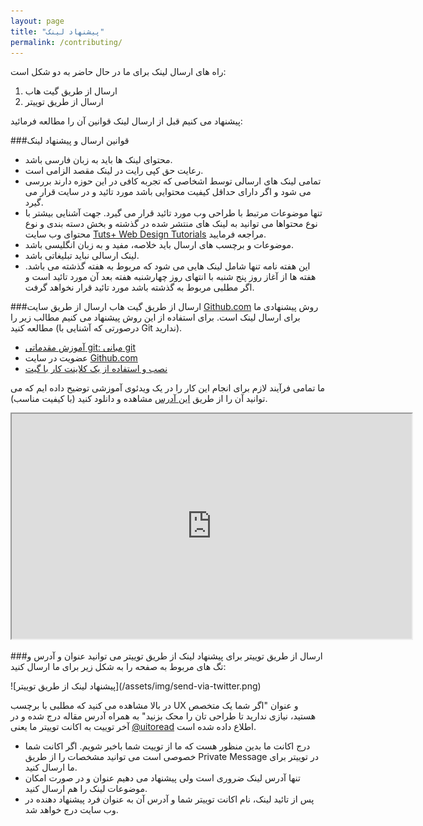 ```yaml
---
layout: page
title: "پیشنهاد لینک"
permalink: /contributing/
---
```

راه های ارسال لینک برای ما در حال حاضر به دو شکل است:

1. ارسال از طریق گیت هاب
2. ارسال از طریق توییتر

پیشنهاد می کنیم قبل از ارسال لینک قوانین آن را مطالعه فرمائید:

###قوانین ارسال و پیشنهاد لینک

- محتوای لینک ها باید به زبان فارسی باشد.
- رعایت حق کپی رایت در لینک مقصد الزامی است.
- تمامی لینک های ارسالی توسط اشخاصی که تجربه کافی در این حوزه دارند بررسی می شود و اگر دارای حداقل کیفیت محتوایی باشد مورد تائید و در سایت قرار می گیرد.
- تنها موضوعات مرتبط با طراحی وب مورد تائید قرار می گیرد. جهت آشنایی بیشتر با نوع محتواها می توانید به لینک های منتشر شده در گذشته و بخش دسته بندی و نوع محتوای وب سایت [Tuts+ Web Design Tutorials](http://webdesign.tutsplus.com/) مراجعه فرمایید.
- موضوعات و برچسب های ارسال باید خلاصه، مفید و به زبان انگلیسی باشد.
- لینک ارسالی نباید تبلیغاتی باشد.
- این هفته نامه تنها شامل لینک هایی می شود که مربوط به هفته گذشته می باشد. هفته ها از آغاز روز پنج شنبه با انتهای روز چهارشنبه هفته بعد آن مورد تائید است و اگر مطلبی مربوط به گذشته باشد مورد تائید قرار نخواهد گرفت.

###ارسال از طریق گیت هاب
ارسال از طریق سایت [Github.com](http://github.com/) روش پیشنهادی ما برای ارسال لینک است. برای استفاده از این روش پیشنهاد می کنیم مطالب زیر را مطالعه کنید (درصورتی که آشنایی با Git ندارید).

- [آموزش مقدماتی git: مبانی git](http://kava.ir/tutorials/git/%D8%A2%D9%85%D9%88%D8%B2%D8%B4-%D9%85%D9%82%D8%AF%D9%85%D8%A7%D8%AA%DB%8C-git-%D9%85%D8%A8%D8%A7%D9%86%DB%8C-git/)
- عضویت در سایت [Github.com](http://github.com/)
- [نصب و استفاده از یک کلاینت کار با گیت](http://navid.kashani.ir/405/git-gui-clients/)

ما تمامی فرآیند لازم برای انجام این کار را در یک ویدئوی آموزشی توضیح داده ایم که می توانید آن را از طریق [این آدرس](http://toread.ir/add-link-github.mp4) مشاهده و دانلود کنید (با کیفیت مناسب).

<iframe src="http://www.aparat.com/video/video/embed/videohash/fU6Wy/vt/frame" allowFullScreen="true" webkitallowfullscreen="true" mozallowfullscreen="true" height="360" width="640" ></iframe>

###ارسال از طریق توییتر
برای پیشنهاد لینک از طریق توییتر می توانید عنوان و آدرس و تگ های مربوط به صفحه را به شکل زیر برای ما ارسال کنید:

<p class='text-center' markdown='1'>
![پیشنهاد لینک از طریق توییتر](/assets/img/send-via-twitter.png)
</p>

در بالا مشاهده می کنید که مطلبی با برچسب UX و عنوان "اگر شما یک متخصص هستید، نیازی ندارید تا طراحی تان را محک بزنید" به همراه آدرس مقاله درج شده و در آخر توییت به اکانت توییتر ما یعنی [@uitoread](https://twitter.com/uitoread) اطلاع داده شده است.

* درج اکانت ما بدین منظور هست که ما از توییت شما باخبر شویم. اگر اکانت شما خصوصی است می توانید مشخصات را از طریق Private Message در توییتر برای ما ارسال کنید.
* تنها آدرس لینک ضروری است ولی پیشنهاد می دهیم عنوان و در صورت امکان موضوعات لینک را هم ارسال کنید.
* پس از تائید لینک، نام اکانت توییتر شما و آدرس آن به عنوان فرد پیشنهاد دهنده در وب سایت درج خواهد شد.